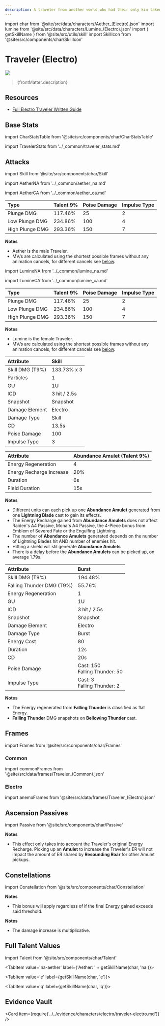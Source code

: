 ```yaml
---
description: A traveler from another world who had their only kin taken away, forcing them to embark on a journey to find The Seven.
---
```


import char from '@site/src/data/characters/Aether_(Electro).json'
import lumine from '@site/src/data/characters/Lumine_(Electro).json'
import { getSkillName } from '@site/src/utils/skill'
import SkillIcon from '@site/src/components/char/SkillIcon'

# Traveler (Electro)

![](/img/traveler/electro-traveler.png)

<blockquote>{frontMatter.description}</blockquote>

## Resources

* [Full Electro Traveler Written Guide](https://keqingmains.com/electro-traveler/)

## Base Stats

import CharStatsTable from '@site/src/components/char/CharStatsTable'

<CharStatsTable char={char} />

import TravelerStats from '../\_common/traveler_stats.md'

<TravelerStats />

## Attacks

import Skill from '@site/src/components/char/Skill'

<Tabs>
<TabItem value='na-aether' label='Aether Normal Attacks'>
<SkillIcon char={char} skill='na' />
<div class='talent-columns'>
<Skill char={char} skill='na' sectionFilter='Normal Attack' />

import AetherNA from '../_common/aether_na.md'

<AetherNA />

</div>
<div class='talent-columns'>
<Skill char={char} skill='na' sectionFilter='Charged Attack' />

import AetherCA from '../_common/aether_ca.md'

<AetherCA />

</div>
<div class='talent-columns'>
<Skill char={char} skill='na' sectionFilter='Plunging Attack' />

| Type            | Talent 9% | Poise Damage | Impulse Type |
| :-------------- | :-------- | :----------- | :----------- |
| Plunge DMG      | 117.46%   | 25           | 2            |
| Low Plunge DMG  | 234.86%   | 100          | 4            |
| High Plunge DMG | 293.36%   | 150          | 7            |

</div>

**Notes**

* Aether is the male Traveler.
* MV/s are calculated using the shortest possible frames without any animation cancels, for different cancels see [below](#frames).

</TabItem>

<TabItem value='na' label='Lumine Normal Attacks'>
<SkillIcon char={lumine} skill='na' />
<div class='talent-columns'>
<Skill char={lumine} skill='na' sectionFilter='Normal Attack' />

import LumineNA from '../_common/lumine_na.md'

<LumineNA />

</div>
<div class='talent-columns'>
<Skill char={lumine} skill='na' sectionFilter='Charged Attack' />

import LumineCA from '../_common/lumine_ca.md'

<LumineCA />

</div>
<div class='talent-columns'>
<Skill char={lumine} skill='na' sectionFilter='Plunging Attack' />

| Type            | Talent 9% | Poise Damage | Impulse Type |
| :-------------- | :-------- | :----------- | :----------- |
| Plunge DMG      | 117.46%   | 25           | 2            |
| Low Plunge DMG  | 234.86%   | 100          | 4            |
| High Plunge DMG | 293.36%   | 150          | 7            |

</div>

**Notes**

* Lumine is the female Traveler.
* MV/s are calculated using the shortest possible frames without any animation cancels, for different cancels see [below](#frames).

</TabItem>

<TabItem value='e' label='Skill'>
<SkillIcon char={char} skill='e' />
<div class='talent-columns'>
<Skill char={char} skill='e' />

| Attribute         | Skill        |
| :---------------- | :----------- |
| Skill DMG \(T9%\) | 133.73% x 3  |
| Particles         | 1            |
| GU                | 1U           |
| ICD               | 3 hit / 2.5s |
| Snapshot          | Snapshot     |
| Damage Element    | Electro      |
| Damage Type       | Skill        |
| CD                | 13.5s        |
| Poise Damage      | 100          |
| Impulse Type      | 3            |

</div>

| Attribute                | Abundance Amulet (Talent 9%) |
| :----------------------- | :--------------------------- |
| Energy Regeneration      | 4                            |
| Energy Recharge Increase | 20%                          |
| Duration                 | 6s                           |
| Field Duration           | 15s                          |

**Notes**

* Different units can each pick up one **Abundance Amulet** generated from one **Lightning Blade** cast to gain its effects.
* The Energy Recharge gained from **Abundance Amulets** does not affect Raiden's A4 Passive, Mona's A4 Passive, the 4-Piece bonus from Emblem of Severed Fate or the Engulfing Lightning.
* The number of **Abundance Amulets** generated depends on the number of Lightning Blades hit AND number of enemies hit.
* Hitting a shield will stil generate **Abundance Amulets**
* There is a delay before the **Abundance Amulets** can be picked up, on average 1.79s.

</TabItem>

<TabItem value='q' label='Burst'>
<SkillIcon char={char} skill='q' />
<div class='talent-columns'>
<Skill char={char} skill='q'/>

| Attribute                   | Burst                               |
| :-------------------------- | :---------------------------------- |
| Skill DMG \(T9%\)           | 194.48%                             |
| Falling Thunder DMG \(T9%\) | 55.76%                              |
| Energy Regeneration         | 1                                   |
| GU                          | 1U                                  |
| ICD                         | 3 hit / 2.5s                        |
| Snapshot                    | Snapshot                            |
| Damage Element              | Electro                             |
| Damage Type                 | Burst                               |
| Energy Cost                 | 80                                  |
| Duration                    | 12s                                 |
| CD                          | 20s                                 |
| Poise Damage                | Cast: 150 <br/> Falling Thunder: 50 |
| Impulse Type                | Cast: 3 <br/> Falling Thunder: 2    |

</div>

**Notes**

* The Energy regenerated from **Falling Thunder** is classified as flat Energy.
* **Falling Thunder** DMG snapshots on **Bellowing Thunder** cast.

</TabItem>
</Tabs>

## Frames

import Frames from '@site/src/components/char/Frames'

### Common

import commonFrames from '@site/src/data/frames/Traveler_(Common).json'

<Frames data={commonFrames} />

### Electro

import anemoFrames from '@site/src/data/frames/Traveler_(Electro).json'

<Frames data={anemoFrames} />

## Ascension Passives

import Passive from '@site/src/components/char/Passive'

<Tabs>
<TabItem value='a1' label='Ascension 1'>
<Passive char={char} passive={0} />
</TabItem>

<TabItem value="a4" label="Ascension 4">
<Passive char={char} passive={1} />

**Notes**

* This effect only takes into account the Traveler's original Energy Recharge. Picking up an **Amulet** to increase the Traveler's ER will not impact the amount of ER shared by **Resounding Roar** for other Amulet pickups.

</TabItem>
</Tabs>

## Constellations

import Constellation from '@site/src/components/char/Constellation'

<Tabs>
<TabItem value='c1' label='C1'>
<Constellation char={char} constellation={1} />
</TabItem>

<TabItem value='c2' label='C2'>
<Constellation char={char} constellation={2} />
</TabItem>

<TabItem value='c3' label='C3'>
<Constellation char={char} constellation={3} />
</TabItem>

<TabItem value='c4' label='C4'>
<Constellation char={char} constellation={4} />

**Notes**

* This bonus will apply regardless of if the final Energy gained exceeds said threshold.

</TabItem>

<TabItem value='c5' label='C5'>
<Constellation char={char} constellation={5} />
</TabItem>

<TabItem value="c6" label="C6">
<Constellation char={char} constellation={6} />

**Notes**

* The damage increase is multiplicative.

</TabItem>
</Tabs>

## Full Talent Values

import Talent from '@site/src/components/char/Talent'

<Tabs>
<TabItem value='na-lumine' label={'Lumine: ' + getSkillName(lumine, 'na')}>
<Talent char={lumine} skill='na' />
</TabItem>

<TabItem value='na-aether' label={'Aether: ' + getSkillName(char, 'na')}>
<Talent char={char} skill='na' />
</TabItem>

<TabItem value='e' label={getSkillName(char, 'e')}>
<Talent char={char} skill='e' />
</TabItem>

<TabItem value='q' label={getSkillName(char, 'q')}>
<Talent char={char} skill='q' />
</TabItem>
</Tabs>

## Evidence Vault

<Card item={require('../../evidence/characters/electro/traveler-electro.md')} />
